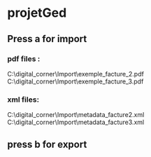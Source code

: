 # projetGed
## Press a for import
### pdf files :
C:\\digital_corner\\Import\\exemple_facture_2.pdf
C:\\digital_corner\\Import\\exemple_facture_3.pdf
### xml files:
C:\\digital_corner\\Import\\metadata_facture2.xml
C:\\digital_corner\\Import\\metadata_facture3.xml

## press b for export
